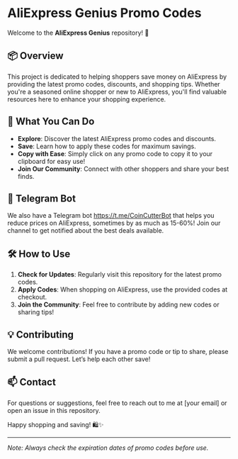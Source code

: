 # AliExpress Genius Promo Codes

Welcome to the **AliExpress Genius** repository! 🎉

## 📦 Overview
This project is dedicated to helping shoppers save money on AliExpress by providing the latest promo codes, discounts, and shopping tips. Whether you're a seasoned online shopper or new to AliExpress, you'll find valuable resources here to enhance your shopping experience.

## 🚀 What You Can Do
- **Explore**: Discover the latest AliExpress promo codes and discounts.
- **Save**: Learn how to apply these codes for maximum savings.
- **Copy with Ease**: Simply click on any promo code to copy it to your clipboard for easy use!
- **Join Our Community**: Connect with other shoppers and share your best finds.

## 🤖 Telegram Bot
We also have a Telegram bot https://t.me/CoinCutterBot that helps you reduce prices on AliExpress, sometimes by as much as 15-60%! Join our channel to get notified about the best deals available.

## 🛠️ How to Use
1. **Check for Updates**: Regularly visit this repository for the latest promo codes.
2. **Apply Codes**: When shopping on AliExpress, use the provided codes at checkout.
3. **Join the Community**: Feel free to contribute by adding new codes or sharing tips!

## 💡 Contributing
We welcome contributions! If you have a promo code or tip to share, please submit a pull request. Let’s help each other save!

## 📫 Contact
For questions or suggestions, feel free to reach out to me at [your email] or open an issue in this repository.

Happy shopping and saving! 🛍️✨

---

*Note: Always check the expiration dates of promo codes before use.*
